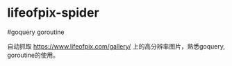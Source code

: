 # lifeofpix-spider
#goquery goroutine

自动抓取 https://www.lifeofpix.com/gallery/ 上的高分辨率图片，熟悉goquery, goroutine的使用。
